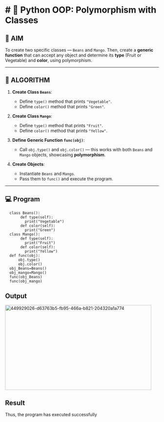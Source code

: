 # # 🐍 Python OOP: Polymorphism with Classes

## 🎯 AIM

To create two specific classes — `Beans` and `Mango`. Then, create a **generic function** that can accept any object and determine its **type** (Fruit or Vegetable) and **color**, using polymorphism.

---

## 🧠 ALGORITHM

1. **Create Class `Beans`**:
   - Define `type()` method that prints `"Vegetable"`.
   - Define `color()` method that prints `"Green"`.

2. **Create Class `Mango`**:
   - Define `type()` method that prints `"Fruit"`.
   - Define `color()` method that prints `"Yellow"`.

3. **Define Generic Function `func(obj)`**:
   - Call `obj.type()` and `obj.color()` — this works with both `Beans` and `Mango` objects, showcasing **polymorphism**.

4. **Create Objects**:
   - Instantiate `Beans` and `Mango`.
   - Pass them to `func()` and execute the program.

---

## 💻 Program
```
  class Beans(): 
       def type(self): 
         print("Vegetable") 
       def color(self):
         print("Green") 
  class Mango(): 
       def type(self): 
         print("Fruit") 
       def color(self): 
         print("Yellow")      
  def func(obj): 
      obj.type()
      obj.color()
  obj_Beans=Beans()
  obj_mango=Mango()
  func(obj_Beans) 
  func(obj_mango)
```
## Output
<img width="479" height="279" alt="449929026-d63763b5-fb95-466a-b821-204320a1a774" src="https://github.com/user-attachments/assets/ce92e82f-925c-45c2-b175-42fe10a3c14a" />

## Result
Thus, the program has executed successfully
